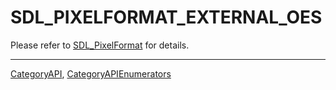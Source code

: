 # SDL_PIXELFORMAT_EXTERNAL_OES

Please refer to [SDL_PixelFormat](SDL_PixelFormat) for details.

----
[CategoryAPI](CategoryAPI), [CategoryAPIEnumerators](CategoryAPIEnumerators)


